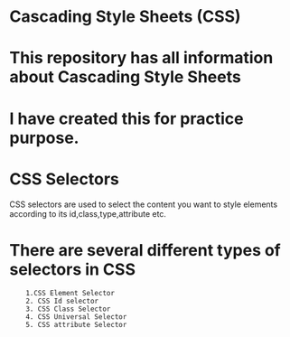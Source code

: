 #  Cascading Style Sheets (CSS)
# This repository has all information about Cascading Style Sheets
# I have created this for practice purpose.
#      CSS Selectors
 CSS selectors are used to select the content you want to style elements according to its id,class,type,attribute etc.
 # There are several different types of selectors in CSS
        1.CSS Element Selector
        2. CSS Id selector
        3. CSS Class Selector
        4. CSS Universal Selector
        5. CSS attribute Selector
   
